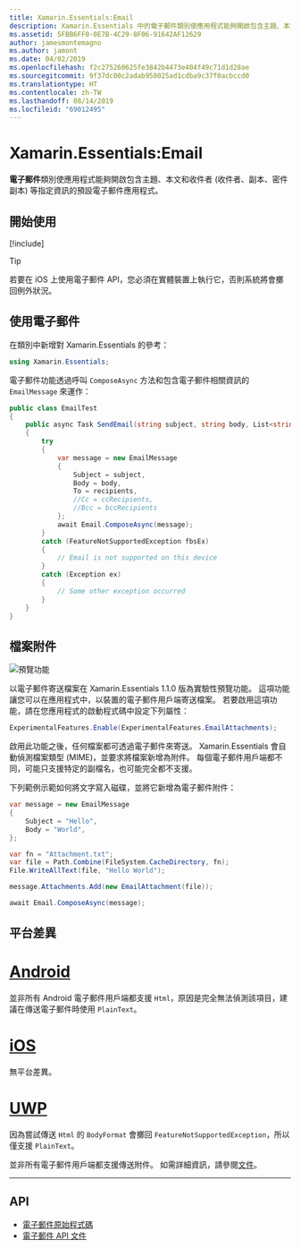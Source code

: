 ```yaml
---
title: Xamarin.Essentials:Email
description: Xamarin.Essentials 中的電子郵件類別使應用程式能夠開啟包含主題、本文和收件者 (收件者、副本、密件副本) 等指定資訊的預設電子郵件應用程式。
ms.assetid: 5FBB6FF0-0E7B-4C29-8F06-91642AF12629
author: jamesmontemagno
ms.author: jamont
ms.date: 04/02/2019
ms.openlocfilehash: f2c275260625fe3842b4473e404f49c71d1d28ae
ms.sourcegitcommit: 9f37dc00c2adab958025ad1cdba9c37f0acbccd0
ms.translationtype: HT
ms.contentlocale: zh-TW
ms.lasthandoff: 08/14/2019
ms.locfileid: "69012495"
---
```

# <a name="xamarinessentials-email"></a>Xamarin.Essentials:Email

**電子郵件**類別使應用程式能夠開啟包含主題、本文和收件者 (收件者、副本、密件副本) 等指定資訊的預設電子郵件應用程式。

## <a name="get-started"></a>開始使用

[!include[](~/essentials/includes/get-started.md)]

> [!TIP]
> 若要在 iOS 上使用電子郵件 API，您必須在實體裝置上執行它，否則系統將會擲回例外狀況。

## <a name="using-email"></a>使用電子郵件

在類別中新增對 Xamarin.Essentials 的參考：

```csharp
using Xamarin.Essentials;
```

電子郵件功能透過呼叫 `ComposeAsync` 方法和包含電子郵件相關資訊的 `EmailMessage` 來運作：

```csharp
public class EmailTest
{
    public async Task SendEmail(string subject, string body, List<string> recipients)
    {
        try
        {
            var message = new EmailMessage
            {
                Subject = subject,
                Body = body,
                To = recipients,
                //Cc = ccRecipients,
                //Bcc = bccRecipients
            };
            await Email.ComposeAsync(message);
        }
        catch (FeatureNotSupportedException fbsEx)
        {
            // Email is not supported on this device
        }
        catch (Exception ex)
        {
            // Some other exception occurred
        }
    }
}
```


## <a name="file-attachments"></a>檔案附件

![預覽功能](~/media/shared/preview.png)

以電子郵件寄送檔案在 Xamarin.Essentials 1.1.0 版為實驗性預覽功能。 這項功能讓您可以在應用程式中，以裝置的電子郵件用戶端寄送檔案。 若要啟用這項功能，請在您應用程式的啟動程式碼中設定下列屬性：

```csharp
ExperimentalFeatures.Enable(ExperimentalFeatures.EmailAttachments);
```

啟用此功能之後，任何檔案都可透過電子郵件來寄送。 Xamarin.Essentials 會自動偵測檔案類型 (MIME)，並要求將檔案新增為附件。 每個電子郵件用戶端都不同，可能只支援特定的副檔名，也可能完全都不支援。

下列範例示範如何將文字寫入磁碟，並將它新增為電子郵件附件：

```csharp
var message = new EmailMessage
{
    Subject = "Hello",
    Body = "World",
};

var fn = "Attachment.txt";
var file = Path.Combine(FileSystem.CacheDirectory, fn);
File.WriteAllText(file, "Hello World");

message.Attachments.Add(new EmailAttachment(file));

await Email.ComposeAsync(message);
```

## <a name="platform-differences"></a>平台差異

# <a name="androidtabandroid"></a>[Android](#tab/android)

並非所有 Android 電子郵件用戶端都支援 `Html`，原因是完全無法偵測該項目，建議在傳送電子郵件時使用 `PlainText`。

# <a name="iostabios"></a>[iOS](#tab/ios)

無平台差異。

# <a name="uwptabuwp"></a>[UWP](#tab/uwp)

因為嘗試傳送 `Html` 的 `BodyFormat` 會擲回 `FeatureNotSupportedException`，所以僅支援 `PlainText`。

並非所有電子郵件用戶端都支援傳送附件。 如需詳細資訊，請參閱[文件](https://docs.microsoft.com/windows/uwp/contacts-and-calendar/sending-email)。

-----

## <a name="api"></a>API

- [電子郵件原始程式碼](https://github.com/xamarin/Essentials/tree/master/Xamarin.Essentials/Email)
- [電子郵件 API 文件](xref:Xamarin.Essentials.Email)
